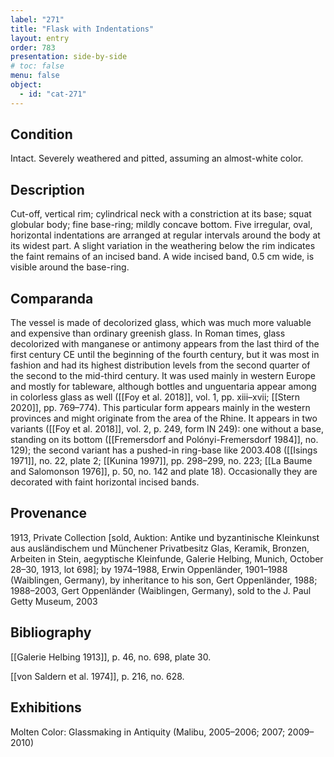 ```yaml
---
label: "271"
title: "Flask with Indentations"
layout: entry
order: 783
presentation: side-by-side
# toc: false
menu: false
object:
  - id: "cat-271"
---
```


## Condition

Intact. Severely weathered and pitted, assuming an almost-white color.

## Description

Cut-off, vertical rim; cylindrical neck with a constriction at its base; squat globular body; fine base-ring; mildly concave bottom. Five irregular, oval, horizontal indentations are arranged at regular intervals around the body at its widest part. A slight variation in the weathering below the rim indicates the faint remains of an incised band. A wide incised band, 0.5 cm wide, is visible around the base-ring.

## Comparanda

The vessel is made of decolorized glass, which was much more valuable and expensive than ordinary greenish glass. In Roman times, glass decolorized with manganese or antimony appears from the last third of the first century CE until the beginning of the fourth century, but it was most in fashion and had its highest distribution levels from the second quarter of the second to the mid-third century. It was used mainly in western Europe and mostly for tableware, although bottles and unguentaria appear among in colorless glass as well ([[Foy et al. 2018]], vol. 1, pp. xiii–xvii; [[Stern 2020]], pp. 769–774). This particular form appears mainly in the western provinces and might originate from the area of the Rhine. It appears in two variants ([[Foy et al. 2018]], vol. 2, p. 249, form IN 249): one without a base, standing on its bottom ([[Fremersdorf and Polónyi-Fremersdorf 1984]], no. 129); the second variant has a pushed-in ring-base like 2003.408 ([[Isings 1971]], no. 22, plate 2; [[Kunina 1997]], pp. 298–299, no. 223; [[La Baume and Salomonson 1976]], p. 50, no. 142 and plate 18). Occasionally they are decorated with faint horizontal incised bands.

## Provenance

1913, Private Collection \[sold, Auktion: Antike und byzantinische Kleinkunst aus ausländischem und Münchener Privatbesitz Glas, Keramik, Bronzen, Arbeiten in Stein, aegyptische Kleinfunde, Galerie Helbing, Munich, October 28–30, 1913, lot 698\]; by 1974–1988, Erwin Oppenländer, 1901–1988 (Waiblingen, Germany), by inheritance to his son, Gert Oppenländer, 1988; 1988–2003, Gert Oppenländer (Waiblingen, Germany), sold to the J. Paul Getty Museum, 2003

## Bibliography

[[Galerie Helbing 1913]], p. 46, no. 698, plate 30.

[[von Saldern et al. 1974]], p. 216, no. 628.

## Exhibitions

Molten Color: Glassmaking in Antiquity (Malibu, 2005–2006; 2007; 2009–2010)
